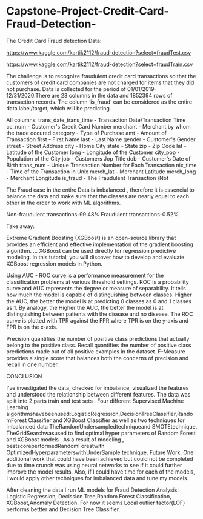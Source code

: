# Capstone-Project-Credit-Card-Fraud-Detection-

The Credit Card Fraud detection Data:

https://www.kaggle.com/kartik2112/fraud-detection?select=fraudTest.csv

https://www.kaggle.com/kartik2112/fraud-detection?select=fraudTrain.csv

The challenge is to recognize fraudulent credit card transactions so that the customers of credit card companies are not charged for items that they did not purchase.
Data is collected for the period of 01/01/2019-12/31/2020.There are 23 columns in the data and 1852394 rows of transaction records. The column ‘is_fraud’ can be considered as the entire data label/target, which will be predicting.

All columns:
trans_date_trans_time - Transaction Date/Transaction Time
cc_num - Customer's Credit Card Number
merchant - Merchant by whom the trade occured
category - Type of Purchase
amt - Amount of Transaction
first - First Name
last - Last Name
gender - Customer's Gender
street - Street Address
city - Home City
state - State
zip - Zip Code
lat - Latitude of the Customer
long - Longitude of the Customer
city_pop - Population of the City
job - Customers Jop Title
dob - Customer's Date of Birth
trans_num - Unique Transaction Number for Each Transaction
nix_time - Time of the Transaction in Unix
merch_lat - Merchant Latitude
merch_long - Merchant Longitude
is_fraud - The Fraudulent Transaction /Not


The Fraud case in the entire Data is imbalanced , therefore it is essencial to balance the data and  make sure that the classes are nearly equal to each other in the order to work with ML algorithms.


Non-fraudulent transactions-99.48%
Fraudulent transactions-0.52%

Take away:


Extreme Gradient Boosting (XGBoost) is an open-source library that provides an efficient and effective implementation of the gradient boosting algorithm. ... XGBoost can be used directly for regression predictive modeling. In this tutorial, you will discover how to develop and evaluate XGBoost regression models in Python.

Using AUC - ROC curve is a performance measurement for the classification problems at various threshold settings. ROC is a probability curve and AUC represents the degree or measure of separability. It tells how much the model is capable of distinguishing between classes. Higher the AUC, the better the model is at predicting 0 classes as 0 and 1 classes as 1. By analogy, the Higher the AUC, the better the model is at distinguishing between patients with the disease and no disease.
The ROC curve is plotted with TPR against the FPR where TPR is on the y-axis and FPR is on the x-axis.

Precision quantifies the number of positive class predictions that actually belong to the positive class. Recall quantifies the number of positive class predictions made out of all positive examples in the dataset. F-Measure provides a single score that balances both the concerns of precision and recall in one number.



 CONCLUSION
 
I've investigated the data, checked for imbalance, visualized the features and understood the relationship between different features.
The data was split into 2 parts train and test sets . Four different Supervised Machine
Learning algorithmshavebeenused:LogisticRegression,DecisionTreeClassifier,RandomForest Classifier and XGBoost Classifier as well as two techniques for imbalanced
data TheRandomUndersampledtechniqueand SMOTEtechnique. TheGridSearchwasused to find optimal hyper parameters of Random Forest and XGBoost models . As a result of modeling , bestscoreperformedRandomForestwith OptimizedHyperparameterswithUnderSample technique.
Future Work.
One additional work that could have been achieved but could not be completed due to time crunch was using neural networks to see if it could further improve the model results. Also, if I could have time for each of the models, I would apply other techniques for imbalanced data and tune my models.


After cleaning the data I run ML models for Fraud Detection Analysis: Logistic Regression, Decission Tree,Random Forest Classification, XGBoost,Anomaly Detection. For now it seems Local outlier factor(LOF) performs bettter and Decision Tree Classifier.
